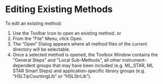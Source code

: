 # Editing Existing Methods

To edit an existing method:

1. Use the Toolbar Icon to open an existing method. or
2. From the “File” Menu, click Open.
3. The “Open” Dialog appears where all method files of the current directory will be selectable.
4. Once a selected method is opened, the Toolbox Window contains the "General Steps" and "Local Sub-Methods", all other instrument-dependent groups that may have been included (e.g. ML\_STAR, ML STAR Smart Steps) and application-specific library groups (e.g. “HSLTipCountingLib” or “HSLStrLib”).
